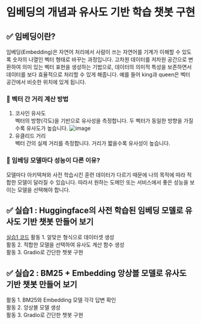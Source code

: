 # 임베딩의 개념과 유사도 기반 학습 챗봇 구현

## ✅ 임베딩이란?
임베딩(Embedding)은 자연어 처리에서 사람이 쓰는 자연어를 기계가 이해할 수 있도록 숫자의 나열인 벡터 형태로 바꾸는 과정입니다. 고차원 데이터를 저차원 공간으로 변환하여 의미 있는 벡터 표현을 생성하는 기법으로, 데이터의 의미적 특성을 보존하면서 데이터를 보다 효율적으로 처리할 수 있게 해줍니다. 예를 들어 king과 queen은 벡터 공간에서 비슷한 위치에 있게 됩니다.

### 📌 벡터 간 거리 계산 방법
1. 코사인 유사도<br>
벡터의 방향(각도)을 기반으로 유사성을 측정합니다. 두 벡터가 동일한 방향을 가질수록 유사도가 높습니다.
![image](https://github.com/user-attachments/assets/9c75aadf-affd-4d55-96ea-4aad5d5b2149)
2. 유클리드 거리<br>
벡터 간의 실제 거리를 측정합니다. 거리가 짧을수록 유사성이 높습니다.

### 📌 임베딩 모델마다 성능이 다른 이유?
모델마다 아키텍쳐와 사전 학습시킨 훈련 데이터가 다르기 때문에 나의 목적에 따라 적합한 모델이 달라질 수 있습니다. 따라서 원하는 도메인 또는 서비스에서 좋은 성능을 보이는 모델을 선택해야 합니다.

## ✅ 실습1 : Huggingface의 사전 학습된 임베딩 모델로 유사도 기반 챗봇 만들어 보기
[실습1 코드](https://github.com/2shin0/similarity_educational_chatbot/blob/main/BM25_Embedding_chat.ipynb)
활동 1. 알맞은 형식으로 데이터셋 생성 <br>
활동 2. 적합한 모델을 선택하여 유사도 계산 함수 생성 <br>
활동 3. Gradio로 간단한 챗봇 구현

## ✅ 실습2 : BM25 + Embedding 앙상블 모델로 유사도 기반 챗봇 만들어 보기
활동 1. BM25와 Embedding 모델 각각 답변 확인 <br>
활동 2. 앙상블 모델 생성 <br>
활동 3. Gradio로 간단한 챗봇 구현
